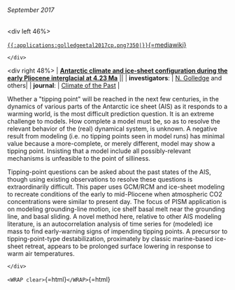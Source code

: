 ###### September 2017

\<div left 46%\>

[`{{:applications:golledgeetal2017cp.png?350|}}`{=mediawiki}](https://doi.org/10.5194/cp-13-959-2017)

```{=html}
</div>
```
\<div right 48%\> \| **[Antarctic climate and ice-sheet configuration
during the early Pliocene interglacial at 4.23
Ma](https://doi.org/10.5194/cp-13-959-2017)** \|\| \|
**investigators**: \| [N.
Golledge](http://www.victoria.ac.nz/antarctic/about/staff/nick-golledge)
and others\| \| **journal**: \| [Climate of the
Past](https://www.climate-of-the-past.net/index.html) \|

Whether a \"tipping point\" will be reached in the next few centuries,
in the dynamics of various parts of the Antarctic ice sheet (AIS) as it
responds to a warming world, is the most difficult prediction question.
It is an extreme challenge to models. How complete a model must be, so
as to resolve the relevant behavior of the (real) dynamical system, is
unknown. A negative result from modeling (i.e. no tipping points seen in
model runs) has minimal value because a more-complete, or merely
different, model may show a tipping point. Insisting that a model
include all possibly-relevant mechanisms is unfeasible to the point of
silliness.

Tipping-point questions can be asked about the past states of the AIS,
though using existing observations to resolve these questions is
extraordinarily difficult. This paper uses GCM/RCM and ice-sheet
modeling to recreate conditions of the early to mid-Pliocene when
atmospheric CO2 concentrations were similar to present day. The focus of
PISM application is on modeling grounding-line motion, ice shelf basal
melt near the grounding line, and basal sliding. A novel method here,
relative to other AIS modeling literature, is an autocorrelation
analysis of time series for (modeled) ice mass to find early-warning
signs of impending tipping points. A precursor to tipping-point-type
destabilization, proximately by classic marine-based ice-sheet retreat,
appears to be prolonged surface lowering in response to warm air
temperatures.

```{=html}
</div>
```
`<WRAP clear>`{=html}`</WRAP>`{=html}
